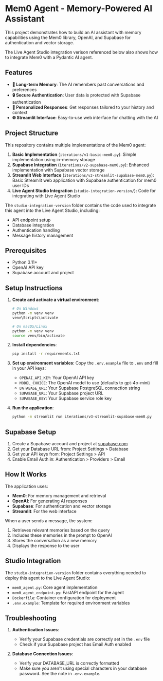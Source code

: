 # Mem0 Agent - Memory-Powered AI Assistant

This project demonstrates how to build an AI assistant with memory capabilities using the Mem0 library, OpenAI, and Supabase for authentication and vector storage.

The Live Agent Studio integration verison referenced below also shows how to integrate Mem0 with a Pydantic AI agent.

## Features

- **🧠 Long-term Memory**: The AI remembers past conversations and preferences
- **🔒 Secure Authentication**: User data is protected with Supabase authentication
- **💬 Personalized Responses**: Get responses tailored to your history and context
- **🌐 Streamlit Interface**: Easy-to-use web interface for chatting with the AI

## Project Structure

This repository contains multiple implementations of the Mem0 agent:

1. **Basic Implementation** (`iterations/v1-basic-mem0.py`): Simple implementation using in-memory storage
2. **Supabase Integration** (`iterations/v2-supabase-mem0.py`): Enhanced implementation with Supabase vector storage
3. **Streamlit Web Interface** (`iterations/v3-streamlit-supabase-mem0.py`): Basic Streamlit web application with Supabase authentication for mem0 user IDs
4. **Live Agent Studio Integration** (`studio-integration-version/`): Code for integrating with Live Agent Studio

The `studio-integration-version` folder contains the code used to integrate this agent into the Live Agent Studio, including:
- API endpoint setup
- Database integration
- Authentication handling
- Message history management

## Prerequisites

- Python 3.11+
- OpenAI API key
- Supabase account and project

## Setup Instructions

1. **Create and activate a virtual environment**:
   ```bash
   # On Windows
   python -m venv venv
   venv\Scripts\activate

   # On macOS/Linux
   python -m venv venv
   source venv/bin/activate
   ```

2. **Install dependencies**:
   ```bash
   pip install -r requirements.txt
   ```

3. **Set up environment variables**:
   Copy the `.env.example` file to `.env` and fill in your API keys:
   - `OPENAI_API_KEY`: Your OpenAI API key
   - `MODEL_CHOICE`: The OpenAI model to use (defaults to gpt-4o-mini)
   - `DATABASE_URL`: Your Supabase PostgreSQL connection string
   - `SUPABASE_URL`: Your Supabase project URL
   - `SUPABASE_KEY`: Your Supabase service role key

4. **Run the application**:
   ```bash
   python -m streamlit run iterations/v3-streamlit-supabase-mem0.py
   ```

## Supabase Setup

1. Create a Supabase account and project at [supabase.com](https://supabase.com)
2. Get your Database URL from: Project Settings > Database
3. Get your API keys from: Project Settings > API
4. Enable Email Auth in: Authentication > Providers > Email

## How It Works

The application uses:
- **Mem0**: For memory management and retrieval
- **OpenAI**: For generating AI responses
- **Supabase**: For authentication and vector storage
- **Streamlit**: For the web interface

When a user sends a message, the system:
1. Retrieves relevant memories based on the query
2. Includes these memories in the prompt to OpenAI
3. Stores the conversation as a new memory
4. Displays the response to the user

## Studio Integration

The `studio-integration-version` folder contains everything needed to deploy this agent to the Live Agent Studio:

- `mem0_agent.py`: Core agent implementation
- `mem0_agent_endpoint.py`: FastAPI endpoint for the agent
- `Dockerfile`: Container configuration for deployment
- `.env.example`: Template for required environment variables

## Troubleshooting

1. **Authentication Issues**:
   - Verify your Supabase credentials are correctly set in the `.env` file
   - Check if your Supabase project has Email Auth enabled

2. **Database Connection Issues**:
   - Verify your DATABASE_URL is correctly formatted
   - Make sure you aren't using special characters in your database password. See the note in `.env.example`.
